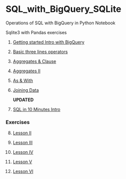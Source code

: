 # SQL_with_BigQuery_SQLite
Operations of SQL with BigQuery in Python Notebook

Sqlite3 with Pandas exercises
1. [Getting started Intro with BigQuery](https://github.com/xlyue92/Intro_SQL_with_BigQuery/blob/master/SQL%20with%20Bigquery.ipynb)

2. [Basic three lines operators](https://github.com/xlyue92/Intro_SQL_with_BigQuery/blob/master/select%20%26%20from%20%26%20where.ipynb)

3. [Aggregates & Clause](https://github.com/xlyue92/Intro_SQL_with_BigQuery/blob/master/Aggregates%20%26%20Clause.ipynb)

4. [Aggregates II](https://github.com/xlyue92/Intro_SQL_with_BigQuery/blob/master/Aggregates%20II.ipynb)

5. [As & With](https://github.com/xlyue92/Intro_SQL_with_BigQuery/blob/master/As%20%26%20With.ipynb)

6. [Joining Data](https://github.com/xlyue92/Intro_SQL_with_BigQuery/blob/master/Joining%20Data.ipynb)

    **UPDATED**
7. [SQL in 10 Minutes Intro](https://github.com/xlyue92/Intro_SQL_with_BigQuery/blob/master/SQL%20in%2010%20Minutes/sql%20in%2010%20minutes.ipynb)
### Exercises
8. [Lesson II](https://github.com/xlyue92/Intro_SQL_with_BigQuery/blob/master/SQL%20in%2010%20Minutes/Lesson%20II.ipynb)

9. [Lesson III](https://github.com/xlyue92/Intro_SQL_with_BigQuery/blob/master/SQL%20in%2010%20Minutes/Lesson%20III.ipynb)

10. [Lesson IV](https://github.com/xlyue92/Intro_SQL_with_BigQuery/blob/master/SQL%20in%2010%20Minutes/Lesson%20IV.ipynb)

11. [Lesson V](https://github.com/xlyue92/Intro_SQL_with_BigQuery/blob/master/SQL%20in%2010%20Minutes/Lesson%20V.ipynb)

12. [Lesson VI](https://github.com/xlyue92/Intro_SQL_with_BigQuery/blob/master/SQL%20in%2010%20Minutes/Lesson%20VI.ipynb)
